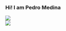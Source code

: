 ### Hi! I am Pedro Medina

<div>
  <a href="https://www.instagram.com/medinastrr/?utm_medium=copy_link" target="_blank"><img src="https://img.shields.io/badge/Instagram-E4405F?style=for-the-badge&logo=instagram&logoColor=white" target="_blank"></a>
</div>
<div>
  <a href="https://www.linkedin.com/in/pedro-medina-stracieri-795983276/" target="_blank"><img src=" 	https://img.shields.io/badge/LinkedIn-0077B5?style=for-the-badge&logo=linkedin&logoColor=white" target="_blank"></a>
</div>
